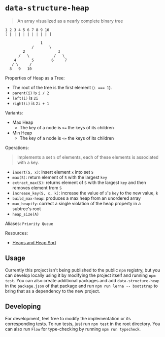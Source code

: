 # `data-structure-heap`

> An array visualized as a nearly complete binary tree

```
1 2 3 4 5 6 7 8 9 10
[ | | | | | | | | | ]

                1
            /       \
        2               3
      /   \           /   \
    4       5        6     7
   / \     /
  8   9   10
```

Properties of Heap as a Tree:

- The root of the tree is the first element (`i === 1`).
- `parent(i)` is `i / 2`
- `left(i)` is `2i`
- `right(i)` is `2i + 1`

Variants:

- Max Heap
  - The key of a node is `>=` the keys of its children
- Min Heap
  - The key of a node is `<=` the keys of its children

Operations:

> Implements a set `S` of elements, each of these elements is associated with a key.

- `insert(S, x)`: insert element `x` into set `S`
- `max(S)`: return element of `S` with the largest `key`
- `extract_max(S)`: returns element of `S` with the largest `key` and then removes element from `S`
- `increase_key(S, x, k)`: increase the value of `x`'s `key` to the new value, `k`
- `build_max-heap`: produces a max heap from an unordered array
- `max_heapify`: correct a single violation of the heap property in a subtree's root
- `heap_size(A)`

Aliases: `Priority Queue`

Resources:

- [Heaps and Heap Sort](https://www.youtube.com/watch?v=B7hVxCmfPtM&list=PLUl4u3cNGP61Oq3tWYp6V_F-5jb5L2iHb&index=4)

## Usage

Currently this project isn't being published to the public `npm` registry, but you can develop locally using it by modifying the project itself and running `npm test`. You can also create additional packages and add `data-structure-heap` in the `package.json` of that package and run `npm run lerna -- bootstrap` to bring that as a dependency to the new project.

## Developing

For development, feel free to modify the implementation or its corresponding tests. To run tests, just run `npm test` in the root directory. You can also run `Flow` for type-checking by running `npm run typecheck`.

